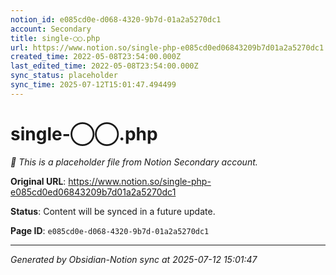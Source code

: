 ```yaml
---
notion_id: e085cd0e-d068-4320-9b7d-01a2a5270dc1
account: Secondary
title: single-◯◯.php
url: https://www.notion.so/single-php-e085cd0ed06843209b7d01a2a5270dc1
created_time: 2022-05-08T23:54:00.000Z
last_edited_time: 2022-05-08T23:54:00.000Z
sync_status: placeholder
sync_time: 2025-07-12T15:01:47.494499
---
```


# single-◯◯.php

*🔄 This is a placeholder file from Notion Secondary account.*

**Original URL**: https://www.notion.so/single-php-e085cd0ed06843209b7d01a2a5270dc1

**Status**: Content will be synced in a future update.

**Page ID**: `e085cd0e-d068-4320-9b7d-01a2a5270dc1`

---

*Generated by Obsidian-Notion sync at 2025-07-12 15:01:47*
